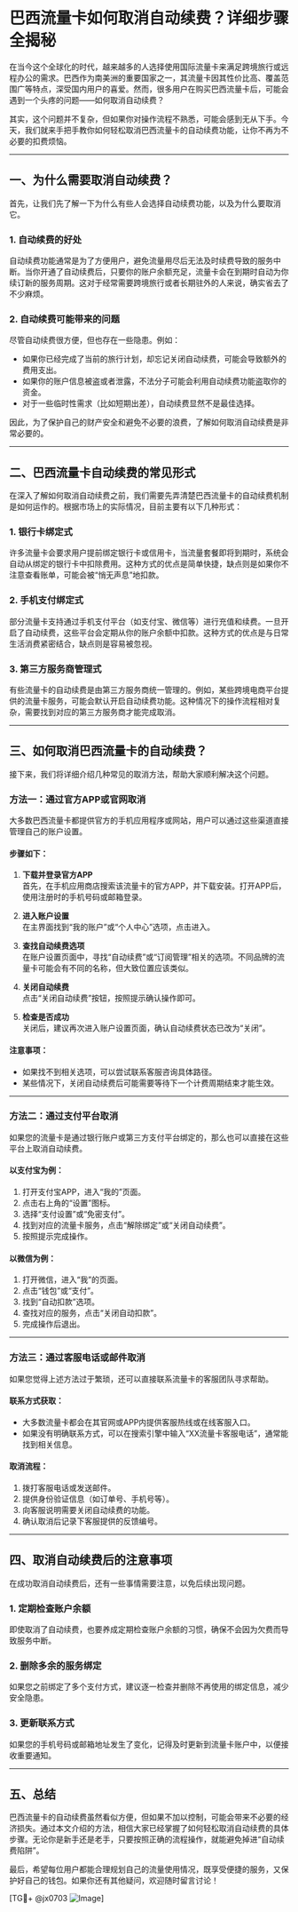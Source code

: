 # 巴西流量卡如何取消自动续费？详细步骤全揭秘

在当今这个全球化的时代，越来越多的人选择使用国际流量卡来满足跨境旅行或远程办公的需求。巴西作为南美洲的重要国家之一，其流量卡因其性价比高、覆盖范围广等特点，深受国内用户的喜爱。然而，很多用户在购买巴西流量卡后，可能会遇到一个头疼的问题——如何取消自动续费？

其实，这个问题并不复杂，但如果你对操作流程不熟悉，可能会感到无从下手。今天，我们就来手把手教你如何轻松取消巴西流量卡的自动续费功能，让你不再为不必要的扣费烦恼。

---

## 一、为什么需要取消自动续费？

首先，让我们先了解一下为什么有些人会选择自动续费功能，以及为什么要取消它。

### 1. 自动续费的好处
自动续费功能通常是为了方便用户，避免流量用尽后无法及时续费导致的服务中断。当你开通了自动续费后，只要你的账户余额充足，流量卡会在到期时自动为你续订新的服务周期。这对于经常需要跨境旅行或者长期驻外的人来说，确实省去了不少麻烦。

### 2. 自动续费可能带来的问题
尽管自动续费很方便，但也存在一些隐患。例如：
- 如果你已经完成了当前的旅行计划，却忘记关闭自动续费，可能会导致额外的费用支出。
- 如果你的账户信息被盗或者泄露，不法分子可能会利用自动续费功能盗取你的资金。
- 对于一些临时性需求（比如短期出差），自动续费显然不是最佳选择。

因此，为了保护自己的财产安全和避免不必要的浪费，了解如何取消自动续费是非常必要的。

---

## 二、巴西流量卡自动续费的常见形式

在深入了解如何取消自动续费之前，我们需要先弄清楚巴西流量卡的自动续费机制是如何运作的。根据市场上的实际情况，目前主要有以下几种形式：

### 1. 银行卡绑定式
许多流量卡会要求用户提前绑定银行卡或信用卡，当流量套餐即将到期时，系统会自动从绑定的银行卡中扣除费用。这种方式的优点是简单快捷，缺点则是如果你不注意查看账单，可能会被“悄无声息”地扣款。

### 2. 手机支付绑定式
部分流量卡支持通过手机支付平台（如支付宝、微信等）进行充值和续费。一旦开启了自动续费，这些平台会定期从你的账户余额中扣款。这种方式的优点是与日常生活消费紧密结合，缺点则是容易被忽视。

### 3. 第三方服务商管理式
有些流量卡的自动续费是由第三方服务商统一管理的。例如，某些跨境电商平台提供的流量卡服务，可能会默认开启自动续费功能。这种情况下的操作流程相对复杂，需要找到对应的第三方服务商才能完成取消。

---

## 三、如何取消巴西流量卡的自动续费？

接下来，我们将详细介绍几种常见的取消方法，帮助大家顺利解决这个问题。

### 方法一：通过官方APP或官网取消
大多数巴西流量卡都提供官方的手机应用程序或网站，用户可以通过这些渠道直接管理自己的账户设置。

#### 步骤如下：
1. **下载并登录官方APP**  
   首先，在手机应用商店搜索该流量卡的官方APP，并下载安装。打开APP后，使用注册时的手机号码或邮箱登录。

2. **进入账户设置**  
   在主界面找到“我的账户”或“个人中心”选项，点击进入。

3. **查找自动续费选项**  
   在账户设置页面中，寻找“自动续费”或“订阅管理”相关的选项。不同品牌的流量卡可能会有不同的名称，但大致位置应该类似。

4. **关闭自动续费**  
   点击“关闭自动续费”按钮，按照提示确认操作即可。

5. **检查是否成功**  
   关闭后，建议再次进入账户设置页面，确认自动续费状态已改为“关闭”。

#### 注意事项：
- 如果找不到相关选项，可以尝试联系客服咨询具体路径。
- 某些情况下，关闭自动续费后可能需要等待下一个计费周期结束才能生效。

---

### 方法二：通过支付平台取消
如果您的流量卡是通过银行账户或第三方支付平台绑定的，那么也可以直接在这些平台上取消自动续费。

#### 以支付宝为例：
1. 打开支付宝APP，进入“我的”页面。
2. 点击右上角的“设置”图标。
3. 选择“支付设置”或“免密支付”。
4. 找到对应的流量卡服务，点击“解除绑定”或“关闭自动续费”。
5. 按照提示完成操作。

#### 以微信为例：
1. 打开微信，进入“我”的页面。
2. 点击“钱包”或“支付”。
3. 找到“自动扣款”选项。
4. 查找对应的服务，点击“关闭自动扣款”。
5. 完成操作后退出。

---

### 方法三：通过客服电话或邮件取消
如果您觉得上述方法过于繁琐，还可以直接联系流量卡的客服团队寻求帮助。

#### 联系方式获取：
- 大多数流量卡都会在其官网或APP内提供客服热线或在线客服入口。
- 如果没有明确联系方式，可以在搜索引擎中输入“XX流量卡客服电话”，通常能找到相关信息。

#### 取消流程：
1. 拨打客服电话或发送邮件。
2. 提供身份验证信息（如订单号、手机号等）。
3. 向客服说明需要关闭自动续费的功能。
4. 确认取消后记录下客服提供的反馈编号。

---

## 四、取消自动续费后的注意事项

在成功取消自动续费后，还有一些事情需要注意，以免后续出现问题。

### 1. 定期检查账户余额
即使取消了自动续费，也要养成定期检查账户余额的习惯，确保不会因为欠费而导致服务中断。

### 2. 删除多余的服务绑定
如果您之前绑定了多个支付方式，建议逐一检查并删除不再使用的绑定信息，减少安全隐患。

### 3. 更新联系方式
如果您的手机号码或邮箱地址发生了变化，记得及时更新到流量卡账户中，以便接收重要通知。

---

## 五、总结

巴西流量卡的自动续费虽然看似方便，但如果不加以控制，可能会带来不必要的经济损失。通过本文介绍的方法，相信大家已经掌握了如何轻松取消自动续费的具体步骤。无论你是新手还是老手，只要按照正确的流程操作，就能避免掉进“自动续费陷阱”。

最后，希望每位用户都能合理规划自己的流量使用情况，既享受便捷的服务，又保护好自己的钱包。如果你还有其他疑问，欢迎随时留言讨论！

[TG💪+ @jx0703 ![Image](https://github.com/user-attachments/assets/dbca1d08-cadb-493c-b0ec-ad6f7a83f270)]